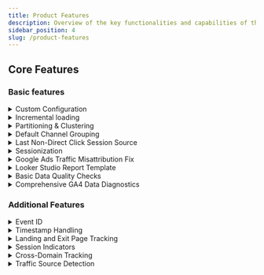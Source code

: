```yaml
---
title: Product Features
description: Overview of the key functionalities and capabilities of the product.
sidebar_position: 4
slug: /product-features
---
```


## Core Features
### Basic features

<details>
  <summary>Custom Configuration</summary>
  <p>A single configuration file lets you control all aspects of your data processing: from unnesting custom parameters (event, item, URL) and user properties to filtering data based on hostname or event_name dimensions. Check out the "Custom Configuration" tab to learn more!</p>
</details>

<details>
  <summary>Incremental loading</summary>
  <p>The incrementality works by processing only new GA4 event data without reprocessing the entire dataset. Here's a summary of how this is implemented:</p>
  
  **1. Checkpoint Management:**
  
  - A `date_checkpoint` variable is declared and set to the day after the most recent `event_date` found in the existing table (`stg_ga4_events`).
  - This ensures that only data newer than the most recent processed date is considered for the next load.

  ```
  set date_checkpoint = (
  select max(event_date) + 1 
  from `project_id.superform_transformations.stg_ga4_events` 
  where is_final = true
);
  ``` 
  2. **Deletion of Updated Data:**
  
  - Any existing records from the target table (`stg_ga4_events`) where `event_date` is equal to or greater than the `date_checkpoint` are deleted. This ensures that if GA4 has re-processed any past data, it gets removed and replaced by fresh data.
  ```
  delete from `project_id.superform_transformations.stg_ga4_events`
  where event_date >= date_checkpoint;
  ```

  3. **Filtering New Data:**
  - The pipeline processes only the new GA4 events by using `_table_suffix` to fetch data from BigQuery tables (`events_*`) where the `event_date` (derived from `_table_suffix`) is greater than or equal to the `date_checkpoint`.
  - This prevents reprocessing old event data.

  ```
  and parse_date('%Y%m%d', regexp_extract(_table_suffix, '[0-9]+')) >= date_checkpoint;
  ```

  4. **Filtering out Intraday Events:**
  - Intraday data, which might still be incomplete or subject to change, is excluded from the query using this condition:

  ```
  and contains_substr(_table_suffix, 'intraday') is false;
  ```

  5. **Finalization Logic:**
  - The field `is_final` is computed in the process to determine whether the data is final (older than 3 days). This is used to manage the checkpoint logic, ensuring incremental processing only on data that is finalized.

  ```
  date_diff(current_date(), cast(event_date as date format 'YYYYMMDD'), day) > 3 as is_final;
  ```

</details>


<details>
  <summary>Partitioning & Clustering</summary>
  <p>Our tables use date-based partitioning rather than GA4's default date-sharding approach, leading to better performance and simpler query patterns.</p>
  <p>We have implemented clustering on all tables to potentially optimize query speeds and reduce processing costs.</p>

  | Table                        | Partitioned By | Clustered By           |
|------------------------------|----------------|-------------------------|
| demo_daily_sessions_report.sqlx | session_date   | None                    |
| stg_ga4_events.sqlx          | event_date     | event_name              |
| int_ga4_events.sqlx          | event_date     | event_name, session_id  |
| int_ga4_sessions.sqlx        | session_date   | session_id              |


</details>

<details>
  <summary>Default Channel Grouping</summary>
  <p>We implemented GA4's Default Channel Grouping logic as a JavaScript function. While our implementation closely mirrors GA4's behavior, it may not provide exact matches in all cases since the BigQuery export lacks certain parameters used in GA4's channel grouping (e.g.: "Source platform" and "Google Ads campaign type").</p>
  <p>Feel free to use our helper function as a template to create your own, custom channel grouping!</p>
</details>

<details>
  <summary>Last Non-Direct Click Session Source</summary>
  <p>Whether you agree with last non-direct click attribution or not, GA4 UI predominantly uses this model for conversion attribution. We replicated this approach to provide you with a more comparable dataset. Whether you should compare the GA4 UI to the BigQuery export is another question. For more insight, check out <a href="https://developers.google.com/analytics/blog/2023/bigquery-vs-ui" target="_blank">this article</a>.</p>
</details>

<details>
  <summary>Sessionization</summary>
  <p>The GA4 session table provide the following information:</p>

  - **Source / Medium / Campaign** for at least three standard attributions:
    - Last click
    - Last non-direct click (with a particular lookback window, default 90 days)
    - First click
  - For each attribution, **Default Channel Groups** — following the same rules as in Google Analytics 4.
  - **Landing page, landing page referrer, and exit page**, which can also be structured with a prepared hostname, page path, and query parameters.
  - Session properties like: `is_direct_session`, `is_engaged_session`, `is_debug_session`, `is_cross_domain`
  - **Unique session_id**
  - **Session duration**
  - **engagement time**
  - **User information:** `user_id`, `last_user_id`, `user_pseudo_id`
  - etc...

  <p>These columns are often essential for building reports and simplifying data pipelines based on session data.</p>

  ### Common Session Processing Pipeline

  1. **Extract all necessary columns** from raw GA4 data to flat event tables.
  2. **Clean and prepare events**.
  3. **Group events into sessions** using the unique `session_id`.
  4. **Adjust Google’s default source / medium rules** and add channel grouping.
  5. **Add last non-direct attribution**.

  **Sources to calculate source / medium include:**
  
  - `collected_traffic_source` column
  - Source and medium from `event_params`
  - UTM parameters from `page_location`
  - Click IDs from `event_params` or `page_location`, such as `gbraid`, `wbraid`, `gclid`, `dclid`, `srsltid`, and more.

  <p>Once all sources are combined, additional logic is applied to create a fixed source/medium. For example:</p>

  - If `gclid`, `gbraid`, or `wbraid` is present, then source/medium should be `google / cpc`.
  - If the referrer matches `%android-app://com.google%`, then source/medium should be `google / organic`.
  - There are special rules for click IDs, social platforms, and apps.

  <p>For channel grouping, Google provides a list with over 1,100 rules to define groups for known domains.</p>
  <p>After these steps, we calculate last non-direct attribution and compare it with the GA UI and values in `session_traffic_source_last_click`. Source/medium fixes can sometimes reduce direct traffic by 15-20%, improving attribution for paid campaigns.</p>

</details>

<details>
  <summary>Google Ads Traffic Misattribution Fix</summary>
  <p>A known issue in GA4's BigQuery export is the misclassification of Google Ads traffic as organic search when a "gclid" parameter is present. Our solution automatically corrects this misattribution by properly classifying events as paid traffic when gclid, gbraid, or wbraid parameters are detected.</p>
</details>

<details>
  <summary>Looker Studio Report Template</summary>
  <p>Access our ready-to-use Looker Studio dashboard template to jumpstart your GA4 reporting and analysis (coming soon).</p>
</details>

<details>
  <summary>Basic Data Quality Checks</summary>
  <p>We include customized data validation rules for GA4 that can be easily enabled or disabled through the configuration file. See the assertions section for more details</p>
</details>

<details>
  <summary>Comprehensive GA4 Data Diagnostics</summary>
- Cardinality Analysis:
  - Tracks unique pages, sources, mediums, and campaign names
  - Monitors hostname variations
  - Provides both daily and weekly views

- Data Quality Checks:
  - Identifies duplicate transaction IDs
  - Detects empty item payloads in ecommerce events
  - Monitors cookieless hits and measurement protocol hits
  - Tracks self-referral sessions

- Performance Metrics:
  - Complete ecommerce event tracking
  - Session quality monitoring
  - Referrer analysis and tracking

- Diagnostic Ratios:
  - Calculates percentages of problematic events
  - Tracks data collection quality metrics
  - Monitors implementation consistency
</details>

### Additional Features
<details>
  <summary>Event ID</summary>
  <p>We create a unique event ID based on event_name, event_timestamp, user_pseudo_id, ga_session_id, batch_page_id, batch_ordering_id, batch_event_index, engagement_time_msec.</p>
</details>
<details>
  <summary>Timestamp Handling</summary>
  <p>Standardized timestamp struct containing event_date_YYYYMMDD, event_timestamp_micros, event_timestamp_utc, and user_first_touch_timestamp for consistent temporal analysis.</p>
</details>
<details>
  <summary>Landing and Exit Page Tracking</summary>
  <p>We automatically capture and structure session landing and exit pages for seamless funnel analysis and user journey tracking.</p>
</details>
<details>
  <summary>Session Indicators</summary>
  <p>Built-in flags for engaged sessions and debug sessions to help monitor data collection quality.</p>
</details>
<details>
  <summary>Cross-Domain Tracking</summary>
  <p>Supports cross-domain tracking through _gl parameter handling in URL parameters.</p>
</details>
<details>
  <summary>Traffic Source Detection</summary>
  <p>Boolean flag indicating the presence of traffic source data for comprehensive attribution tracking.</p>
</details>